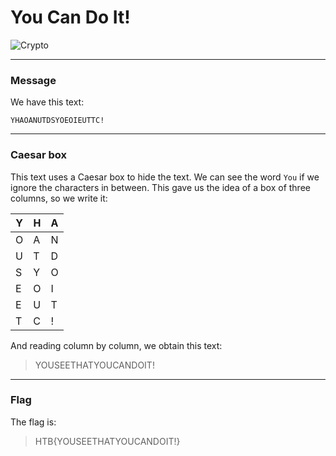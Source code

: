 You Can Do It!
===
![Crypto](https://lassa97.github.io/icons/lock_black.svg)

---
### Message
We have this text:

```
YHAOANUTDSYOEOIEUTTC!
```

---
### Caesar box
This text uses a Caesar box to hide the text. We can see the word `You` if we ignore the characters in between. This gave us the idea of a box of three columns, so we write it:

| Y | H | A |
|---|---|---|
| O | A | N |
| U | T | D |
| S | Y | O |
| E | O | I |
| E | U | T |
| T | C | ! |

And reading column by column, we obtain this text:

> YOUSEETHATYOUCANDOIT!
---
### Flag
The flag is:

> HTB{YOUSEETHATYOUCANDOIT!}
